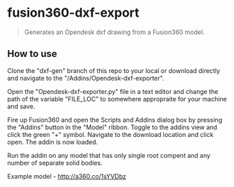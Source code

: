 # fusion360-dxf-export
> Generates an Opendesk dxf drawing from a Fusion360 model.

## How to use

Clone the "dxf-gen" branch of this repo to your local or download directly and navigate to the "/Addins/Opendesk-dxf-exporter".

Open the "Opendesk-dxf-exporter.py" file in a text editor and change the path of the variable "FILE_LOC" to somewhere appropraite for your machine and save.

Fire up Fusion360 and open the Scripts and Addins dialog box by pressing the "Addins" button in the "Model" ribbon. Toggle to the addins view and click the green "+" symbol. Navigate to the download location and click open. The addin is now loaded.

Run the addin on any model that has only single root compent and any number of separate solid bodies.

Example model - http://a360.co/1sYVDbz